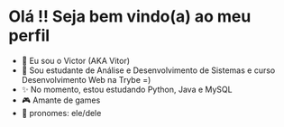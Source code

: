  <h1>Olá !! Seja bem vindo(a) ao meu perfil</h1>
  
- 👋 Eu sou o Victor (AKA Vitor)
- 📖 Sou estudante de Análise e Desenvolvimento de Sistemas e curso Desenvolvimento Web na Trybe =)
- ✨ No momento, estou estudando Python, Java e MySQL
- 🎮 Amante de games
- 🧑 pronomes: ele/dele
